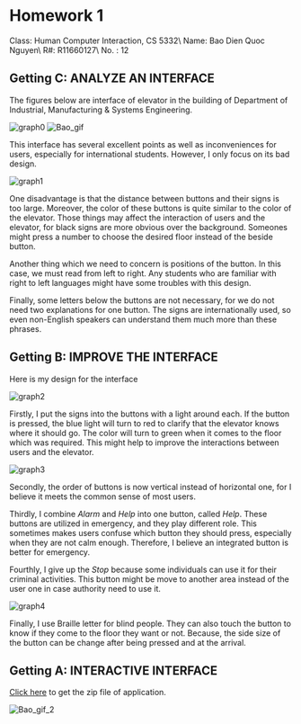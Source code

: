 # Homework 1

Class: Human Computer Interaction, CS 5332\\
Name: Bao Dien Quoc Nguyen\\
R#: R11660127\\
No. : 12

## Getting C: ANALYZE AN INTERFACE

The figures below are interface of elevator in the building of Department of Industrial, Manufacturing & Systems Engineering.

![graph0](https://i.imgur.com/ZhDDi60.png)
![Bao_gif](https://media.giphy.com/media/QC7ldb8khc5ngdYPu8/giphy.gif)

This interface has several excellent points as well as inconveniences for users, especially for international students.
However, I only focus on its bad design.

![graph1](https://i.imgur.com/EjDQidg.png)

One disadvantage is that the distance between buttons and their signs is too large.
Moreover, the color of these buttons is quite similar to the color of the elevator.
Those things may affect the interaction of users and the elevator, for black signs are more obvious over the background.
Someones might press a number to choose the desired floor instead of the beside button.

Another thing which we need to concern is positions of the button.
In this case, we must read from left to right.
Any students who are familiar with right to left languages might have some troubles with this design.

Finally, some letters below the buttons are not necessary, for we do not need two explanations for one button.
The signs are internationally used, so even non-English speakers can understand them much more than these phrases.

## Getting B: IMPROVE THE INTERFACE

Here is my design for the interface

![graph2](https://i.imgur.com/cM6Lz7L.png)

Firstly, I put the signs into the buttons with a light around each.
If the button is pressed, the blue light will turn to red to clarify that the elevator knows where it should go.
The color will turn to green when it comes to the floor which was required.
This might help to improve the interactions between users and the elevator.

![graph3](https://i.imgur.com/MQT7XuC.png)

Secondly, the order of buttons is now vertical instead of horizontal one, for I believe it meets the common sense of most users.

Thirdly, I combine *Alarm* and *Help* into one button, called *Help*.
These buttons are utilized in emergency, and they play different role.
This sometimes makes users confuse which button they should press, especially when they are not calm enough.
Therefore, I believe an integrated button is better for emergency.

Fourthly, I give up the *Stop* because some individuals can use it for their criminal activities.
This button might be move to another area instead of the user one in case authority need to use it.

![graph4](https://i.imgur.com/7UqfD3c.png)

Finally, I use Braille letter for blind people.
They can also touch the button to know if they come to the floor they want or not.
Because, the side size of the button can be change after being pressed and at the arrival.

## Getting A: INTERACTIVE INTERFACE

[Click here](https://texastechuniversity-my.sharepoint.com/:f:/g/personal/bao_d_nguyen_ttu_edu/El8jCq-Vpi1OuKQ-cvR_G4wBDg_aA5GTo8FIS4DKMPOoKg?e=kdMaeU) to get the zip file of application.

![Bao_gif_2](https://media.giphy.com/media/THNvHL08g77d2FymHM/giphy.gif)
